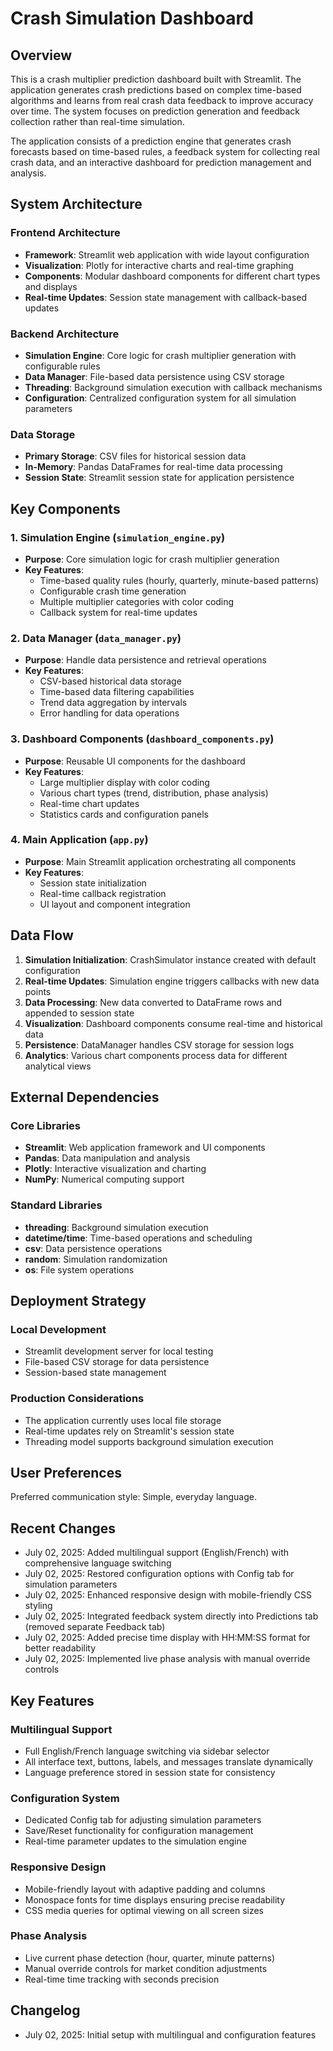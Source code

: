# Crash Simulation Dashboard

## Overview

This is a crash multiplier prediction dashboard built with Streamlit. The application generates crash predictions based on complex time-based algorithms and learns from real crash data feedback to improve accuracy over time. The system focuses on prediction generation and feedback collection rather than real-time simulation.

The application consists of a prediction engine that generates crash forecasts based on time-based rules, a feedback system for collecting real crash data, and an interactive dashboard for prediction management and analysis.

## System Architecture

### Frontend Architecture
- **Framework**: Streamlit web application with wide layout configuration
- **Visualization**: Plotly for interactive charts and real-time graphing
- **Components**: Modular dashboard components for different chart types and displays
- **Real-time Updates**: Session state management with callback-based updates

### Backend Architecture
- **Simulation Engine**: Core logic for crash multiplier generation with configurable rules
- **Data Manager**: File-based data persistence using CSV storage
- **Threading**: Background simulation execution with callback mechanisms
- **Configuration**: Centralized configuration system for all simulation parameters

### Data Storage
- **Primary Storage**: CSV files for historical session data
- **In-Memory**: Pandas DataFrames for real-time data processing
- **Session State**: Streamlit session state for application persistence

## Key Components

### 1. Simulation Engine (`simulation_engine.py`)
- **Purpose**: Core simulation logic for crash multiplier generation
- **Key Features**:
  - Time-based quality rules (hourly, quarterly, minute-based patterns)
  - Configurable crash time generation
  - Multiple multiplier categories with color coding
  - Callback system for real-time updates

### 2. Data Manager (`data_manager.py`)
- **Purpose**: Handle data persistence and retrieval operations
- **Key Features**:
  - CSV-based historical data storage
  - Time-based data filtering capabilities
  - Trend data aggregation by intervals
  - Error handling for data operations

### 3. Dashboard Components (`dashboard_components.py`)
- **Purpose**: Reusable UI components for the dashboard
- **Key Features**:
  - Large multiplier display with color coding
  - Various chart types (trend, distribution, phase analysis)
  - Real-time chart updates
  - Statistics cards and configuration panels

### 4. Main Application (`app.py`)
- **Purpose**: Main Streamlit application orchestrating all components
- **Key Features**:
  - Session state initialization
  - Real-time callback registration
  - UI layout and component integration

## Data Flow

1. **Simulation Initialization**: CrashSimulator instance created with default configuration
2. **Real-time Updates**: Simulation engine triggers callbacks with new data points
3. **Data Processing**: New data converted to DataFrame rows and appended to session state
4. **Visualization**: Dashboard components consume real-time and historical data
5. **Persistence**: DataManager handles CSV storage for session logs
6. **Analytics**: Various chart components process data for different analytical views

## External Dependencies

### Core Libraries
- **Streamlit**: Web application framework and UI components
- **Pandas**: Data manipulation and analysis
- **Plotly**: Interactive visualization and charting
- **NumPy**: Numerical computing support

### Standard Libraries
- **threading**: Background simulation execution
- **datetime/time**: Time-based operations and scheduling
- **csv**: Data persistence operations
- **random**: Simulation randomization
- **os**: File system operations

## Deployment Strategy

### Local Development
- Streamlit development server for local testing
- File-based CSV storage for data persistence
- Session-based state management

### Production Considerations
- The application currently uses local file storage
- Real-time updates rely on Streamlit's session state
- Threading model supports background simulation execution

## User Preferences

Preferred communication style: Simple, everyday language.

## Recent Changes

- July 02, 2025: Added multilingual support (English/French) with comprehensive language switching
- July 02, 2025: Restored configuration options with Config tab for simulation parameters
- July 02, 2025: Enhanced responsive design with mobile-friendly CSS styling
- July 02, 2025: Integrated feedback system directly into Predictions tab (removed separate Feedback tab)
- July 02, 2025: Added precise time display with HH:MM:SS format for better readability
- July 02, 2025: Implemented live phase analysis with manual override controls

## Key Features

### Multilingual Support
- Full English/French language switching via sidebar selector
- All interface text, buttons, labels, and messages translate dynamically
- Language preference stored in session state for consistency

### Configuration System
- Dedicated Config tab for adjusting simulation parameters
- Save/Reset functionality for configuration management
- Real-time parameter updates to the simulation engine

### Responsive Design
- Mobile-friendly layout with adaptive padding and columns
- Monospace fonts for time displays ensuring precise readability
- CSS media queries for optimal viewing on all screen sizes

### Phase Analysis
- Live current phase detection (hour, quarter, minute patterns)
- Manual override controls for market condition adjustments
- Real-time time tracking with seconds precision

## Changelog

- July 02, 2025: Initial setup with multilingual and configuration features